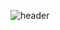 ![header](https://capsule-render.vercel.app/api?type=Slice&color=gradient&customColorList=0,2,2,7,30&height=300&section=header&text=SoHyung%20Kim&fontSize=90)
